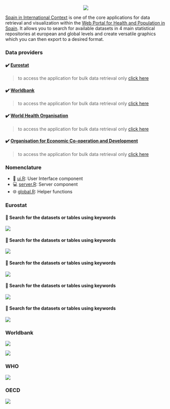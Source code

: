 <p align="center"><a href="http://193.146.75.235/sample-apps/final_apps/layout/"><img src="https://github.com/ordanovich/images/blob/master/portadaWlogos.png?raw=true"></a></p>

[Spain in International Context](http://193.146.75.235/sample-apps/final_apps/international_context/) is one of the core applications for data retrieval and visualization within the [Web Portal for Health and Population in Spain](http://193.146.75.235/sample-apps/final_apps/layout/). It allows you to search for available datasets in 4 main statistical repositories at european and global levels and create versatile graphics which you can then export to a desired format. 

### Data providers

#### :heavy_check_mark: [Eurostat](https://ec.europa.eu/eurostat/home)
> to access the application for bulk data retrieval only [click here](http://193.146.75.235/sample-apps/final_apps/eurostat_download/) 
#### :heavy_check_mark: [Worldbank](https://www.worldbank.org/)
> to access the application for bulk data retrieval only [click here](http://193.146.75.235/sample-apps/final_apps/worldbank_download/) 
#### :heavy_check_mark: [World Health Organisation](https://www.who.int/)
> to access the application for bulk data retrieval only [click here](http://193.146.75.235/sample-apps/final_apps/who_download/) 
#### :heavy_check_mark: [Organisation for Economic Co-operation and Development](https://www.oecd.org)
> to access the application for bulk data retrieval only [click here](http://193.146.75.235/sample-apps/final_apps/worldbank_download/) 

### Nomenclature

- :raising_hand: [ui.R](https://github.com/ordanovich/SpainInternationalContext/blob/master/ui.R): User Interface component
- :computer: [server.R](https://github.com/ordanovich/SpainInternationalContext/blob/master/server.R): Server component
- :globe_with_meridians: [global.R](https://github.com/ordanovich/SpainInternationalContext/blob/master/global.R): Helper functions

### Eurostat

#### :mag_right: Search for the datasets or tables using keywords

![](https://github.com/ordanovich/images/blob/master/animated_eurostat_search.gif?raw=true)

#### :mag_right: Search for the datasets or tables using keywords

![](https://github.com/ordanovich/images/blob/master/animated_eurostat_plotly.gif?raw=true)

#### :mag_right: Search for the datasets or tables using keywords

![](https://github.com/ordanovich/images/blob/master/animated_eurostat_ggstatsplot.gif?raw=true)

#### :mag_right: Search for the datasets or tables using keywords

![](https://github.com/ordanovich/images/blob/master/_animated_eurostat_heatmap.gif?raw=true)

#### :mag_right: Search for the datasets or tables using keywords

![](https://github.com/ordanovich/images/blob/master/animated_switch_pages.gif?raw=true)

### Worldbank

![](https://github.com/ordanovich/images/blob/master/animated_wb_graphMap.gif?raw=true)

![](https://github.com/ordanovich/images/blob/master/animated_wb_ggstatsplot.gif?raw=true)

### WHO

![](https://github.com/ordanovich/images/blob/master/animated_who_circular.gif?raw=true)

### OECD

![](https://github.com/ordanovich/images/blob/master/animated_oecd.gif?raw=true)
